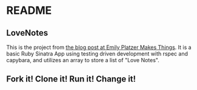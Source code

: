 # README

## LoveNotes

This is the project from [the blog post at Emily Platzer Makes Things](http://emily-platzer-makes-things.herokuapp.com/2014/04/28/basic-sinatra-ruby-rspec.html). It is a basic Ruby Sinatra App using testing driven development with rspec and capybara, and utilizes an array to store a list of "Love Notes".

## Fork it! Clone it! Run it! Change it!
